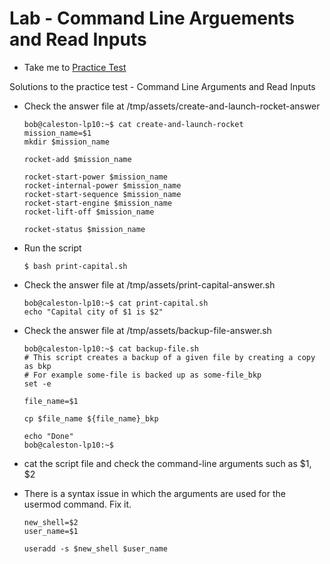 # Lab - Command Line Arguements and Read Inputs
  - Take me to [Practice Test](https://kodekloud.com/courses/1029419/lectures/21505834)
 
Solutions to the practice test - Command Line Arguments and Read Inputs
- Check the answer file at /tmp/assets/create-and-launch-rocket-answer
  ```
  bob@caleston-lp10:~$ cat create-and-launch-rocket
  mission_name=$1
  mkdir $mission_name

  rocket-add $mission_name

  rocket-start-power $mission_name
  rocket-internal-power $mission_name
  rocket-start-sequence $mission_name
  rocket-start-engine $mission_name
  rocket-lift-off $mission_name

  rocket-status $mission_name
  ```
- Run the script
  ```
  $ bash print-capital.sh
  ```
- Check the answer file at /tmp/assets/print-capital-answer.sh
  ```
  bob@caleston-lp10:~$ cat print-capital.sh
  echo "Capital city of $1 is $2"
  ```
- Check the answer file at /tmp/assets/backup-file-answer.sh
  ```
  bob@caleston-lp10:~$ cat backup-file.sh
  # This script creates a backup of a given file by creating a copy as bkp
  # For example some-file is backed up as some-file_bkp
  set -e

  file_name=$1

  cp $file_name ${file_name}_bkp

  echo "Done"
  bob@caleston-lp10:~$
  ```
- cat the script file and check the command-line arguments such as $1, $2
  
  
- There is a syntax issue in which the arguments are used for the usermod command. Fix it.
  ```
  new_shell=$2
  user_name=$1
  
  useradd -s $new_shell $user_name
  ```

